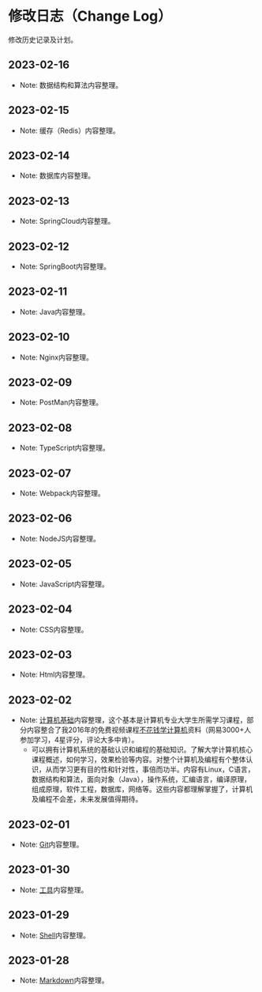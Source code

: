 # 修改日志（Change Log）

修改历史记录及计划。

## 2023-02-16

* Note: 数据结构和算法内容整理。

## 2023-02-15

* Note: 缓存（Redis）内容整理。

## 2023-02-14

* Note: 数据库内容整理。

## 2023-02-13

* Note: SpringCloud内容整理。

## 2023-02-12

* Note: SpringBoot内容整理。

## 2023-02-11

* Note: Java内容整理。

## 2023-02-10

* Note: Nginx内容整理。

## 2023-02-09

* Note: PostMan内容整理。

## 2023-02-08

* Note: TypeScript内容整理。

## 2023-02-07

* Note: Webpack内容整理。

## 2023-02-06

* Note: NodeJS内容整理。

## 2023-02-05

* Note: JavaScript内容整理。

## 2023-02-04

* Note: CSS内容整理。

## 2023-02-03

* Note: Html内容整理。

## 2023-02-02

* Note: [计算机基础](/计算机基础)内容整理，这个基本是计算机专业大学生所需学习课程，部分内容整合了我2016年的免费视频课程[不花钱学计算机](https://study.163.com/course/introduction/1003106001.htm)资料（网易3000+人参加学习，4星评分，评论大多中肯）。
  * 可以拥有计算机系统的基础认识和编程的基础知识。了解大学计算机核心课程概述，如何学习，效果检验等内容。对整个计算机及编程有个整体认识，从而学习更有目的性和针对性，事倍而功半。内容有Linux，C语言，数据结构和算法，面向对象（Java），操作系统，汇编语言，编译原理，组成原理，软件工程，数据库，网络等。这些内容都理解掌握了，计算机及编程不会差，未来发展值得期待。

## 2023-02-01

* Note: [Git](/项目管理/版本管理/Git/README.md)内容整理。

## 2023-01-30

* Note: [工具](/杂项/开发工具/README.md)内容整理。

## 2023-01-29

* Note: [Shell](计算机基础/操作系统/Unix和Linux/Shell/README.md)内容整理。

## 2023-01-28

* Note: [Markdown](/杂项/开发工具/Markdown/README.md)内容整理。
